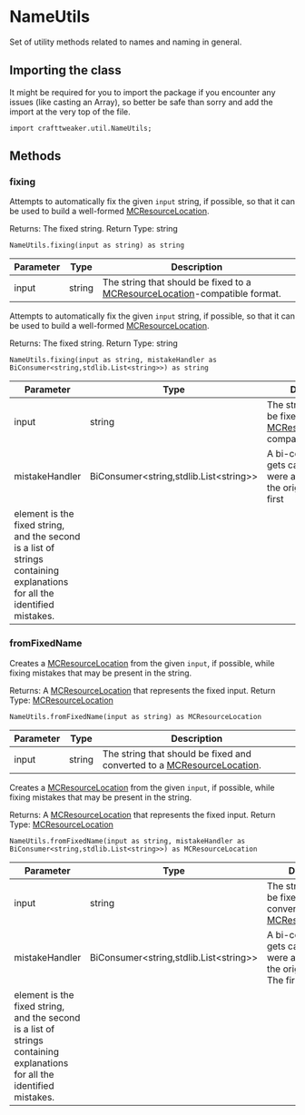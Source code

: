 # NameUtils

Set of utility methods related to names and naming in general.

## Importing the class

It might be required for you to import the package if you encounter any issues (like casting an Array), so better be safe than sorry and add the import at the very top of the file.
```zenscript
import crafttweaker.util.NameUtils;
```


## Methods

### fixing

Attempts to automatically fix the given <code>input</code> string, if possible, so that it can be used to build a well-formed [MCResourceLocation](/vanilla/api/util/MCResourceLocation).

Returns: The fixed string. Return Type: string

```zenscript
NameUtils.fixing(input as string) as string
```

| Parameter | Type   | Description                                                                                                        |
| --------- | ------ | ------------------------------------------------------------------------------------------------------------------ |
| input     | string | The string that should be fixed to a [MCResourceLocation](/vanilla/api/util/MCResourceLocation)-compatible format. |


Attempts to automatically fix the given <code>input</code> string, if possible, so that it can be used to build a well-formed [MCResourceLocation](/vanilla/api/util/MCResourceLocation).

Returns: The fixed string. Return Type: string

```zenscript
NameUtils.fixing(input as string, mistakeHandler as BiConsumer<string,stdlib.List<string>>) as string
```

| Parameter      | Type                                                                       | Description                                                                                                        |
| -------------- | -------------------------------------------------------------------------- | ------------------------------------------------------------------------------------------------------------------ |
| input          | string                                                                     | The string that should be fixed to a [MCResourceLocation](/vanilla/api/util/MCResourceLocation)-compatible format. |
| mistakeHandler | BiConsumer&lt;string,stdlib.List&lt;string&gt;&gt; | A bi-consumer that gets called if there were any mistakes in the original string. The first                        |
 element is the fixed string, and the second is a list of strings containing explanations for all the identified mistakes. |


### fromFixedName

Creates a [MCResourceLocation](/vanilla/api/util/MCResourceLocation) from the given <code>input</code>, if possible, while fixing mistakes that may be present in the string.

Returns: A [MCResourceLocation](/vanilla/api/util/MCResourceLocation) that represents the fixed input. Return Type: [MCResourceLocation](/vanilla/api/util/MCResourceLocation)

```zenscript
NameUtils.fromFixedName(input as string) as MCResourceLocation
```

| Parameter | Type   | Description                                                                                                    |
| --------- | ------ | -------------------------------------------------------------------------------------------------------------- |
| input     | string | The string that should be fixed and converted to a [MCResourceLocation](/vanilla/api/util/MCResourceLocation). |


Creates a [MCResourceLocation](/vanilla/api/util/MCResourceLocation) from the given <code>input</code>, if possible, while fixing mistakes that may be present in the string.

Returns: A [MCResourceLocation](/vanilla/api/util/MCResourceLocation) that represents the fixed input. Return Type: [MCResourceLocation](/vanilla/api/util/MCResourceLocation)

```zenscript
NameUtils.fromFixedName(input as string, mistakeHandler as BiConsumer<string,stdlib.List<string>>) as MCResourceLocation
```

| Parameter      | Type                                                                       | Description                                                                                                    |
| -------------- | -------------------------------------------------------------------------- | -------------------------------------------------------------------------------------------------------------- |
| input          | string                                                                     | The string that should be fixed and converted to a [MCResourceLocation](/vanilla/api/util/MCResourceLocation). |
| mistakeHandler | BiConsumer&lt;string,stdlib.List&lt;string&gt;&gt; | A bi-consumer that gets called if there were any mistakes in the original string. The first                    |
 element is the fixed string, and the second is a list of strings containing explanations for all the identified mistakes. |


